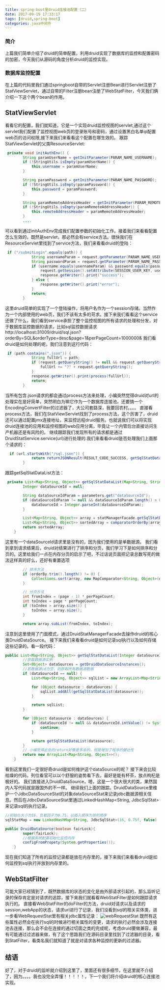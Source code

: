 ```yaml
---
title: spring-boot里druid连接池配置（二）
date: 2017-09-19 17:33:17
tags: [druid,spring-boot]
categories: java中间件
---
```

### 简介
上篇我们简单介绍了druid的简单配置，利用druid实现了数据库的监控和配置密码的加密，今天我们从源码的角度分析druid的监控实现。
### 数据库监控配置
在上篇的代码里我们通过springboot自带的Servlet注册Bean进行Servlet注册了StatViewServlet，通过自带的Filter注册bean注册了WebStatFilter，今天我们俩介绍一下这个两个bean的作用。
## StatViewServlet
看看它的配置，我们就知道，它是一个实现druid监控视图的servlet,通过这个servlet我们配置了监控视图web页的登录账号和密码，通过设置黑白名单ip配置web页的访问权限,接下来我们来看看这个配置在哪生效的。
跟踪StatViewServlet的父类ResourceServlet:
```java
 private void initAuthEnv() {
        String paramUserName = getInitParameter(PARAM_NAME_USERNAME);
        if (!StringUtils.isEmpty(paramUserName)) {
            this.username = paramUserName;
        }

        String paramPassword = getInitParameter(PARAM_NAME_PASSWORD);
        if (!StringUtils.isEmpty(paramPassword)) {
            this.password = paramPassword;
        }

        String paramRemoteAddressHeader = getInitParameter(PARAM_REMOTE_ADDR);
        if (!StringUtils.isEmpty(paramRemoteAddressHeader)) {
            this.remoteAddressHeader = paramRemoteAddressHeader;
        }
        ....

```
<!--more-->
可以看到通过initAuthEnv完成我们配置参数的初始化工作。接着我们来看看配置怎么生效的，既然是servlet，那必然会有service方法。很快我们在ResourceServlet里找到了service方法，我们来看看druid的登陆：
```java
 if ("/submitLogin".equals(path)) {
            String usernameParam = request.getParameter(PARAM_NAME_USERNAME);
            String passwordParam = request.getParameter(PARAM_NAME_PASSWORD);
            if (username.equals(usernameParam) && password.equals(passwordParam)) {
                request.getSession().setAttribute(SESSION_USER_KEY, username);
                response.getWriter().print("success");
            } else {
                response.getWriter().print("error");
            }
            return;
        }
```
这里druid简单的实现了一个登陆操作，将用户名作为一个session存储。当然作为一个内部使用的web页，我们不该有太多的苛求。接下来我们看看这个service还做了什么，我们看到service承担了整个监控视图的所有请求的处理和分发，对于数据库监控数据的请求，比如sql监控数据请求http://localhost:31009/druid/sql.json?orderBy=SQL&orderType=desc&page=1&perPageCount=1000000& 我们看druid是如何处理的呢，我们注意到这行代码：
```java
 if (path.contains(".json")) {
            String fullUrl = path;
            if (request.getQueryString() != null && request.getQueryString().length() > 0) {
                fullUrl += "?" + request.getQueryString();
            }
            response.getWriter().print(process(fullUrl));
            return;
        }
```
当所有包含.json请求的都会通过process方法来处理，小编突然觉得druid对url的处理实在是好简单，突然明白为嘛它作为一个数据库连接池，还要搞一个EncodingConvertFilter的过滤器了，大公司套路深，我要回农村。。。。
直接看process方法，我们在StatViewServlet找到了process方法，这个厉害了，druid还可以通过配置jmx连接地址，来监控远程druid服务。也就说我们可以将实现druid连接池的应用和监控视图的web应用分离，毕竟让一个内管后台直接访问生产机器还是有风险的。
继续跟踪我们发现所有的请求都是通过DruidStatService.service(url)进行处理的.我们来看看druid是否处理我们上面那个请求的：
```java
  if (url.startsWith("/sql.json")) {
            return returnJSONResult(RESULT_CODE_SUCCESS, getSqlStatDataList(parameters));
        }
```
跟踪getSqlStatDataList方法：
```java
 private List<Map<String, Object>> getSqlStatDataList(Map<String, String> parameters) {
        Integer dataSourceId = null;

        String dataSourceIdParam = parameters.get("dataSourceId");
        if (dataSourceIdParam != null && dataSourceIdParam.length() > 0) {
            dataSourceId = Integer.parseInt(dataSourceIdParam);
        }

        List<Map<String, Object>> array = statManagerFacade.getSqlStatDataList(dataSourceId);
        List<Map<String, Object>> sortedArray = comparatorOrderBy(array, parameters);
        return sortedArray;
    }
```
这里有一个dataSourceId请求里是没有的，因为我们使用的是单数据源。
我们看到拿到请求结果后，druid对结果进行了排序和分页，我们学习下是如何排序和分页的。这里给我们一点在内存分页的启示了吧，不过话说页面把记录总数写死的做法这样真的好么，还好有重置选项
```java
        // 排序方法
        if (orderBy.trim().length() != 0) {
            Collections.sort(array, new MapComparator<String, Object>(orderBy, ORDER_TYPE_DESC.equals(orderType)));
        }

        // 分页方法
        int fromIndex = (page - 1) * perPageCount;
        int toIndex = page * perPageCount;
        if (toIndex > array.size()) {
            toIndex = array.size();
        }

        return array.subList(fromIndex, toIndex);
```
注意到这里使用了门面模式，通过DruidStatManagerFacade去操作druid的核心类DruidDataSource。
接下来我们来看看druid是如何记录sql执行以及如何存储这些记录的。看一段代码：
```java
public List<Map<String, Object>> getSqlStatDataList(Integer dataSourceId) {
        //获取数据源实例
        Set<Object> dataSources = getDruidDataSourceInstances();
        //若数据源id为空，则获取所有数据源数据
        if (dataSourceId == null) {
            List<Map<String, Object>> sqlList = new ArrayList<Map<String, Object>>();

            for (Object datasource : dataSources) {
                sqlList.addAll(getSqlStatDataList(datasource));
            }

            return sqlList;
        }

        for (Object datasource : dataSources) {
            if (dataSourceId != null && dataSourceId.intValue() != System.identityHashCode(datasource)) {
                continue;
            }

            return getSqlStatDataList(datasource);
        }
        // 小编觉得此处的return好像是多余的，但是增加了程序的健壮性
        return new ArrayList<Map<String, Object>>();
    }
```
看到这里我们一定很好奇druid是如何维护这个dataSource的呢？
接下来会比较枯燥的代码，列位看官可以以个舒服的姿势看下去，最好是能有杯茶，放点枸杞是极好的。
我们直接进入DruidDataSource，嗯，这是一个很大很大的类，果然国内人写代码就是跟国外的不一样。
继续我们上面的跟踪。DruidDataSource里维护一个JdbcDataSourceStat的对象dataSourceStat来记录jdbc数据源相关信息。然后在JdbcDataSourceStat里通过LinkedHashMap<String, JdbcSqlStat>来记录sql的执行记录。
```java
//初始化大小为16，负载因子为0.75，以插入顺序为排列顺序
sqlStatMap = new LinkedHashMap<String, JdbcSqlStat>(16, 0.75f, false) 
```
```java
public DruidDataSource(boolean fairLock){
        super(fairLock);
        //根据系统配置初始化监控内存
        configFromPropety(System.getProperties());
    }
```
现在我们知道了所有的监控记录都是放在内存里的，接下来我们来看看druid是如何监控到sql执行并放到内存里的。
## WebStatFilter
可能大家已经猜到了，既然数据库的状态的变化是由外部请求引起的，那么监听记录的保存肯定是对请求的追踪，接下来我们就看看WebStatFilter是如何跟踪请求执行的。
直接看WebStatFilter的doFilter的方法，druid对请求以及请求的session,webApp的状态，请求url进行了记录，我们没看到sql的相关实体类，进一步看WebRequestStat里有相关jdbc属性记录：
![webRequestStat](/images/druid/druid_webRequestStat.png)
既然有这些属性必然会在执行sql的时候进行相关属性的变更，请求的执行必然会涉及连接池去连接，那么会不会在连接的通过切面之类的完成呢，考虑druid要做兼容，最有可能通过过滤器来做，有了这个思路我们在源码目录里找到了过滤器的目录，看到StatFilter，看类名我们就知道了就是对请求各种监控的更新的过滤器。
## 结语
好了，对于druid的监听就介绍到这里了，里面还有很多细节，在这里就不介绍了，因为。。。。我也没完全弄懂！！！！！，下一个我们将介绍druid的核心连接池实现。


